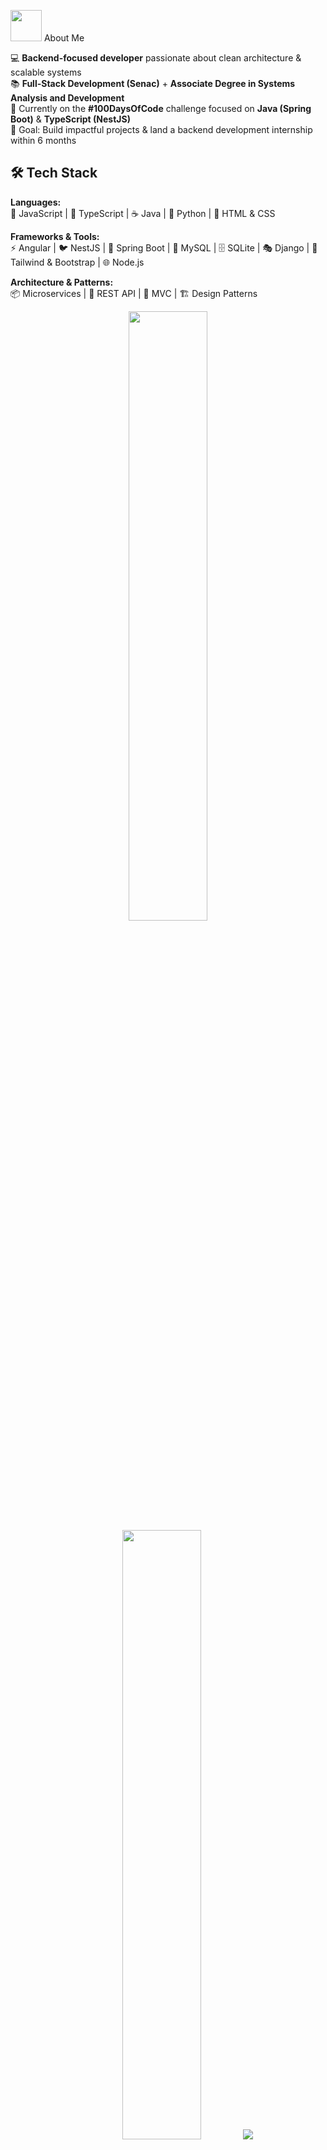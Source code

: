 ﻿
<img src="https://media.giphy.com/media/VgCDAzcKvsR6OM0uWg/giphy.gif" width="50"> About Me

💻 **Backend-focused developer** passionate about clean architecture & scalable systems  
📚 **Full-Stack Development (Senac)** + **Associate Degree in Systems Analysis and Development**  
🚀 Currently on the **#100DaysOfCode** challenge focused on **Java (Spring Boot)** & **TypeScript (NestJS)**  
🎯 Goal: Build impactful projects & land a backend development internship within 6 months  


## 🛠 Tech Stack

**Languages:**  
💛 JavaScript | 💙 TypeScript | ☕ Java | 🐍 Python | 🎨 HTML & CSS  

**Frameworks & Tools:**  
⚡ Angular | 🐦 NestJS | 🎯 Spring Boot | 🐘 MySQL | 🗄 SQLite | 🎭 Django | 🎨 Tailwind & Bootstrap | 🌐 Node.js  

**Architecture & Patterns:**  
📦 Microservices | 🔗 REST API | 🧩 MVC | 🏗 Design Patterns  

<p align="center">
  <img height="50%" width="auto" src="https://github-readme-stats.vercel.app/api?username=yasvizeu&show_icons=true&count_private=true&theme=radical&hide_border=true&hide=issues,contribs&bg_color=00000000">
  <img height="50%" width="auto" src="https://github-readme-stats.vercel.app/api/top-langs/?username=yasvizeu&layout=compact&hide_border=true&theme=radical&bg_color=00000000&langs_count=6&hide=jupyter%20notebook,tex,css,php&exclude_repo=Pacman-AI">
  <img src="https://github-readme-streak-stats.herokuapp.com?user=yasvizeu&theme=radical&hide_border=true&background=FFFFFF00">
  <br><br>
</p>

```javascript
const yasmin = {
  pronouns: "she" | "her",
  student: "Full-Stack Development (Senac) & Associate Degree in Systems Analysis and Development",
  code: ["JavaScript", "TypeScript", "HTML", "CSS", "Java", "Python"],
  tools: ["Angular", "NestJS", "Bootstrap", "Tailwind", "Node.js", "Django", "Spring Boot", "MySQL", "SQLite"],
  architecture: ["Microservices", "REST API", "MVC", "Design Patterns"],
  challenge: "Currently doing the #100DaysOfCode challenge focused on Java (Spring Boot) and TypeScript (NestJS)"
}


